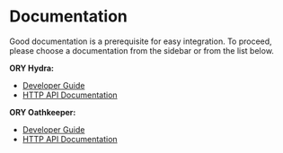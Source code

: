 # Documentation

Good documentation is a prerequisite for easy integration. To proceed, please choose a documentation from the sidebar or from the list below.

**ORY Hydra:**

* [Developer Guide](guides/1-hydra-1.md)
* [HTTP API Documentation](https://github.com/appeathoul/docs-1/tree/03e1a8789cab7fa56b26bd8fdf45a1b91f76c21a/guides/api/hydra/README.md)

**ORY Oathkeeper:**

* [Developer Guide](guides/2-oathkeeper-1.md)
* [HTTP API Documentation](https://github.com/appeathoul/docs-1/tree/03e1a8789cab7fa56b26bd8fdf45a1b91f76c21a/guides/api/oathkeeper/README.md)

